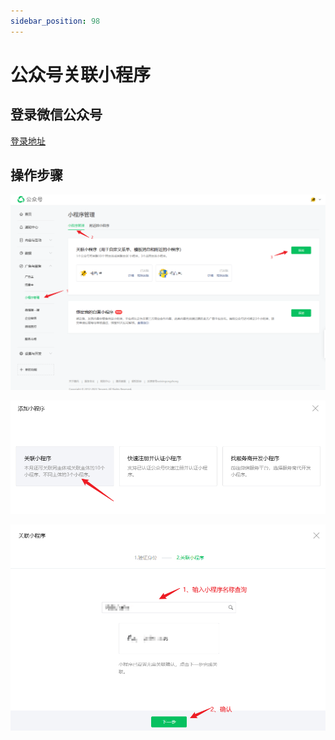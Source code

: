 ```yaml
---
sidebar_position: 98
---
```


# 公众号关联小程序

## 登录微信公众号

[登录地址](https://mp.weixin.qq.com/)

## 操作步骤

![公众号关联小程序1](./img/related/related1.png)



![公众号关联小程序2](./img/related/related2.png)



![公众号关联小程序3](./img/related/related3.png)

